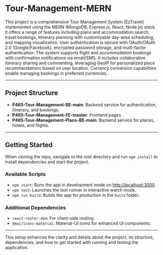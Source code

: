 # Tour-Management-MERN

This project is a comprehensive Tour Management System (EzTravel) implemented using the MERN (MongoDB, Express.js, React, Node.js) stack. It offers a range of features including place and accommodation search, travel bookings, itinerary planning with customizable day-wise scheduling, and mapping visualization. User authentication is secure with OAuth/OAuth 2.0 (Google/Facebook), encrypted password storage, and multi-factor authentication. The system supports flight and accommodation bookings with confirmation notifications via email/SMS. It includes collaborative itinerary sharing and commenting, leveraging GeoIP for personalized place recommendations based on user location. Currency conversion capabilities enable managing bookings in preferred currencies.

---

## Project Structure
- **P465-Tour-Management-BE-main**: Backend service for authentication, itinerary, and bookings.
- **P465-Tour-Management-FE-master**: Frontend pages.
- **P465-Tour-Management-Place-BE-main**: Backend service for places, hotels, and flights.

---

## Getting Started
When cloning the repo, navigate to the root directory and run `npm install` to install dependencies and start the project.

### Available Scripts
- `npm start`: Runs the app in development mode on [http://localhost:3000](http://localhost:3000).
- `npm test`: Launches the test runner in interactive watch mode.
- `npm run build`: Builds the app for production in the `build` folder.

### Additional Dependencies
- `react-router-dom`: For client-side routing.
- `@mui/icons-material`: Material-UI icons for enhanced UI components.

---

This setup enhances the clarity and details about the project, its structure, dependencies, and how to get started with running and testing the application.
